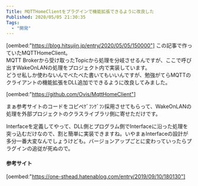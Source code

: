 ```yaml
---
Title: MQTTHomeClientをプラグインで機能拡張できるように改良した
Published: 2020/05/05 21:30:35
Tags:
  - "開発"
---
```

[oembed:"https://blog.hitsujin.jp/entry/2020/05/05/150000"]
この記事で作っていたMQTTHomeClient。  
MQTT Brokerから受け取ったTopicから処理を分岐させるんですが、ここで呼び出すWakeOnLANの処理をプロジェクト内で実装しています。  
どうせ私しか使わないんでべたべた書いてもいいんですが、勉強がてらMQTTのクライアントの機能拡張をDLL追加でできるように改良してみました。  

[oembed:"https://github.com/Ovis/MqttHomeClient"]





まぁ参考サイトのコードをコピペｹﾞﾌﾝｹﾞﾌﾝ採用させてもらって、WakeOnLANの処理を外部プロジェクトのクラスライブラリ側に寄せただけです。  

Interfaceを定義してやって、DLL側とプログラム側でInterfaceに沿った処理を突っ込むだけなので、割と簡単に実装できますね。いやまぁInterfaceの設計が多分一番大変なんでしょうけども。バージョンアップごとに変わっていったらプラグインの追従が死ぬので。  


#### 参考サイト  

[oembed:"https://one-sthead.hatenablog.com/entry/2019/09/10/180130"]

